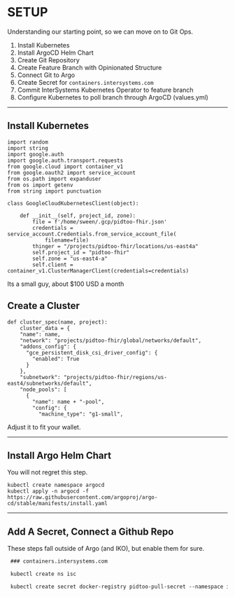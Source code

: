 <!-- .slide: data-background="#E6F7FF" -->

# SETUP
Understanding our starting point, so we can move on to Git Ops.

1. Install Kubernetes  
2. Install ArgoCD Helm Chart  
3. Create Git Repository  
4. Create Feature Branch with Opinionated Structure  
5. Connect Git to Argo  
6. Create Secret for `containers.intersystems.com`  
7. Commit InterSystems Kubernetes Operator to feature branch  
8. Configure Kubernetes to poll branch through ArgoCD (values.yml)  

---

<section data-transition="none">

## Install Kubernetes

```python[1-19]
import random
import string
import google.auth
import google.auth.transport.requests
from google.cloud import container_v1
from google.oauth2 import service_account
from os.path import expanduser
from os import getenv
from string import punctuation

class GoogleCloudKubernetesClient(object):

    def __init__(self, project_id, zone):
        file = f'/home/sween/.gcp/pidtoo-fhir.json'
        credentials = service_account.Credentials.from_service_account_file(
            filename=file)
        thinger = "/projects/pidtoo-fhir/locations/us-east4a"
        self.project_id = "pidtoo-fhir"
        self.zone = "us-east4-a"
        self.client = container_v1.ClusterManagerClient(credentials=credentials)

```

Its a small guy, about $100 USD a month

</section>

<section data-transition="none">

## Create a Cluster

```python[4-12]
def cluster_spec(name, project):
    cluster_data = {
    "name": name,
    "network": "projects/pidtoo-fhir/global/networks/default",
    "addons_config": {
      "gce_persistent_disk_csi_driver_config": {
        "enabled": True
      }
    },
    "subnetwork": "projects/pidtoo-fhir/regions/us-east4/subnetworks/default",
    "node_pools": [
      {
        "name": name + "-pool",
        "config": {
          "machine_type": "g1-small",
```

Adjust it to fit your wallet.

</section>

---

<section data-transition="none">

## Install Argo Helm Chart
You will not regret this step.

```bash[1-2]
kubectl create namespace argocd
kubectl apply -n argocd -f https://raw.githubusercontent.com/argoproj/argo-cd/stable/manifests/install.yaml

```

</section>

---

## Add A Secret, Connect a Github Repo
These steps fall outside of Argo (and IKO), but enable them for sure.

 ```markdown
  ### containers.intersystems.com

  kubectl create ns isc

  kubectl create secret docker-registry pidtoo-pull-secret --namespace isc --docker-server=https://containers.intersystems.com --docker-username='ron@pidtoo.com' --docker-password='12345'

  ```